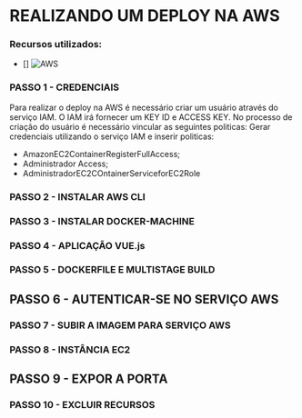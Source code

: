 # REALIZANDO UM DEPLOY NA AWS

### Recursos utilizados:
- [] ![AWS](https://console.aws.amazon.com)


### PASSO 1 - CREDENCIAIS
Para realizar o deploy na AWS é necessário criar um usuário através do serviço IAM.
O IAM irá fornecer um KEY ID e ACCESS KEY.
No processo de criação do usuário é necessário vincular as seguintes politicas: 
Gerar credenciais utilizando o serviço IAM e inserir politicas:
- AmazonEC2ContainerRegisterFullAccess;
- Administrador Access;
- AdministradorEC2COntainerServiceforEC2Role

### PASSO 2 - INSTALAR AWS CLI

### PASSO 3 - INSTALAR DOCKER-MACHINE

### PASSO 4 - APLICAÇÃO VUE.js

### PASSO 5 - DOCKERFILE E MULTISTAGE BUILD

## PASSO 6 - AUTENTICAR-SE NO SERVIÇO AWS

### PASSO 7 - SUBIR A IMAGEM PARA SERVIÇO AWS

### PASSO 8 - INSTÂNCIA EC2

## PASSO 9 - EXPOR A PORTA 

### PASSO 10 - EXCLUIR RECURSOS





